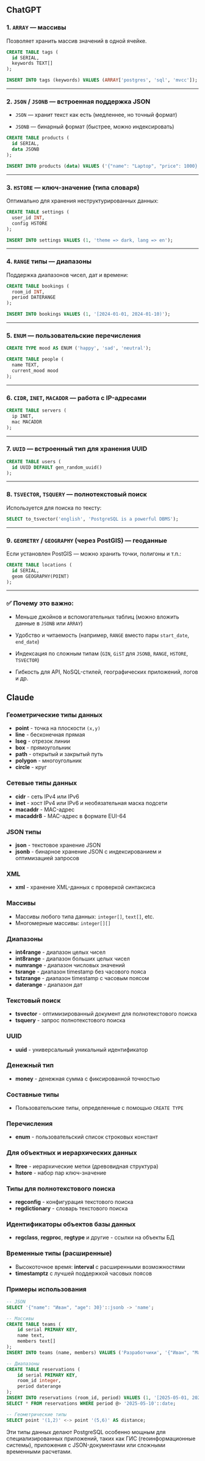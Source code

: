 ## **ChatGPT**
### 1. **`ARRAY`** — массивы

Позволяет хранить массив значений в одной ячейке.

```sql
CREATE TABLE tags (
  id SERIAL,
  keywords TEXT[]
);
```

```sql
INSERT INTO tags (keywords) VALUES (ARRAY['postgres', 'sql', 'mvcc']);
```

---

### 2. **`JSON` / `JSONB`** — встроенная поддержка JSON

- `JSON` — хранит текст как есть (медленнее, но точный формат)
    
- `JSONB` — бинарный формат (быстрее, можно индексировать)
    

```sql
CREATE TABLE products (
  id SERIAL,
  data JSONB
);
```

```sql
INSERT INTO products (data) VALUES ('{"name": "Laptop", "price": 1000}');
```

---

### 3. **`HSTORE`** — ключ-значение (типа словаря)

Оптимально для хранения неструктурированных данных:

```sql
CREATE TABLE settings (
  user_id INT,
  config HSTORE
);
```

```sql
INSERT INTO settings VALUES (1, 'theme => dark, lang => en');
```

---

### 4. **`RANGE` типы** — диапазоны

Поддержка диапазонов чисел, дат и времени:

```sql
CREATE TABLE bookings (
  room_id INT,
  period DATERANGE
);
```

```sql
INSERT INTO bookings VALUES (1, '[2024-01-01, 2024-01-10)');
```

---

### 5. **`ENUM`** — пользовательские перечисления

```sql
CREATE TYPE mood AS ENUM ('happy', 'sad', 'neutral');
```

```sql
CREATE TABLE people (
  name TEXT,
  current_mood mood
);
```

---

### 6. **`CIDR`, `INET`, `MACADDR`** — работа с IP-адресами

```sql
CREATE TABLE servers (
  ip INET,
  mac MACADDR
);
```

---

### 7. **`UUID`** — встроенный тип для хранения UUID

```sql
CREATE TABLE users (
  id UUID DEFAULT gen_random_uuid()
);
```

---

### 8. **`TSVECTOR`, `TSQUERY`** — полнотекстовый поиск

Используется для поиска по тексту:

```sql
SELECT to_tsvector('english', 'PostgreSQL is a powerful DBMS');
```

---

### 9. **`GEOMETRY` / `GEOGRAPHY` (через PostGIS)** — геоданные

Если установлен PostGIS — можно хранить точки, полигоны и т.п.:

```sql
CREATE TABLE locations (
  id SERIAL,
  geom GEOGRAPHY(POINT)
);
```

---

### ✅ Почему это важно:

- Меньше джойнов и вспомогательных таблиц (можно вложить данные в `JSONB` или `ARRAY`)
    
- Удобство и читаемость (например, `RANGE` вместо пары `start_date`, `end_date`)
    
- Индексация по сложным типам (`GIN`, `GiST` для `JSONB`, `RANGE`, `HSTORE`, `TSVECTOR`)
    
- Гибкость для API, NoSQL-стилей, географических приложений, логов и др.


## **Claude**

### Геометрические типы данных

- **point** - точка на плоскости `(x,y)`
- **line** - бесконечная прямая
- **lseg** - отрезок линии
- **box** - прямоугольник
- **path** - открытый и закрытый путь
- **polygon** - многоугольник
- **circle** - круг

### Сетевые типы данных

- **cidr** - сеть IPv4 или IPv6
- **inet** - хост IPv4 или IPv6 и необязательная маска подсети
- **macaddr** - MAC-адрес
- **macaddr8** - MAC-адрес в формате EUI-64

### JSON типы

- **json** - текстовое хранение JSON
- **jsonb** - бинарное хранение JSON с индексированием и оптимизацией запросов

### XML

- **xml** - хранение XML-данных с проверкой синтаксиса

### Массивы

- Массивы любого типа данных: `integer[]`, `text[]`, etc.
- Многомерные массивы: `integer[][]`

### Диапазоны

- **int4range** - диапазон целых чисел
- **int8range** - диапазон больших целых чисел
- **numrange** - диапазон числовых значений
- **tsrange** - диапазон timestamp без часового пояса
- **tstzrange** - диапазон timestamp с часовым поясом
- **daterange** - диапазон дат

### Текстовый поиск

- **tsvector** - оптимизированный документ для полнотекстового поиска
- **tsquery** - запрос полнотекстового поиска

### UUID

- **uuid** - универсальный уникальный идентификатор

### Денежный тип

- **money** - денежная сумма с фиксированной точностью

### Составные типы

- Пользовательские типы, определенные с помощью `CREATE TYPE`

### Перечисления

- **enum** - пользовательский список строковых констант

### Для объектных и иерархических данных

- **ltree** - иерархические метки (древовидная структура)
- **hstore** - набор пар ключ-значение

### Типы для полнотекстового поиска

- **regconfig** - конфигурация текстового поиска
- **regdictionary** - словарь текстового поиска

### Идентификаторы объектов базы данных

- **regclass**, **regproc**, **regtype** и другие - ссылки на объекты БД

### Временные типы (расширенные)

- Высокоточное время: **interval** с расширенными возможностями
- **timestamptz** с лучшей поддержкой часовых поясов

### Примеры использования

```sql
-- JSON
SELECT '{"name": "Иван", "age": 30}'::jsonb -> 'name';

-- Массивы
CREATE TABLE teams (
    id serial PRIMARY KEY,
    name text,
    members text[]
);
INSERT INTO teams (name, members) VALUES ('Разработчики', '{"Иван", "Мария", "Алексей"}');

-- Диапазоны
CREATE TABLE reservations (
    id serial PRIMARY KEY,
    room_id integer,
    period daterange
);
INSERT INTO reservations (room_id, period) VALUES (1, '[2025-05-01, 2025-05-15)');
SELECT * FROM reservations WHERE period @> '2025-05-10'::date;

-- Геометрические типы
SELECT point '(1,2)' <-> point '(5,6)' AS distance;
```

Эти типы данных делают PostgreSQL особенно мощным для специализированных приложений, таких как ГИС (геоинформационные системы), приложения с JSON-документами или сложными временными расчетами.